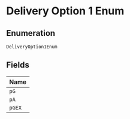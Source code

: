 
# Delivery Option 1 Enum

## Enumeration

`DeliveryOption1Enum`

## Fields

| Name |
|  --- |
| `pG` |
| `pA` |
| `pGEX` |

